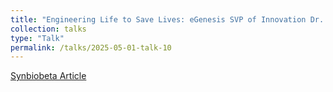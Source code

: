 ```yaml
---
title: "Engineering Life to Save Lives: eGenesis SVP of Innovation Dr. Wenning Qin on Ending the Organ Shortage with Synthetic Biology"
collection: talks
type: "Talk"
permalink: /talks/2025-05-01-talk-10
---
```


[Synbiobeta Article](https://www.synbiobeta.com/read/engineering-life-to-save-lives-egenesis-svp-of-innovation-dr-wenning-qin-on-ending-the-organ-shortage-with-synthetic-biology)

